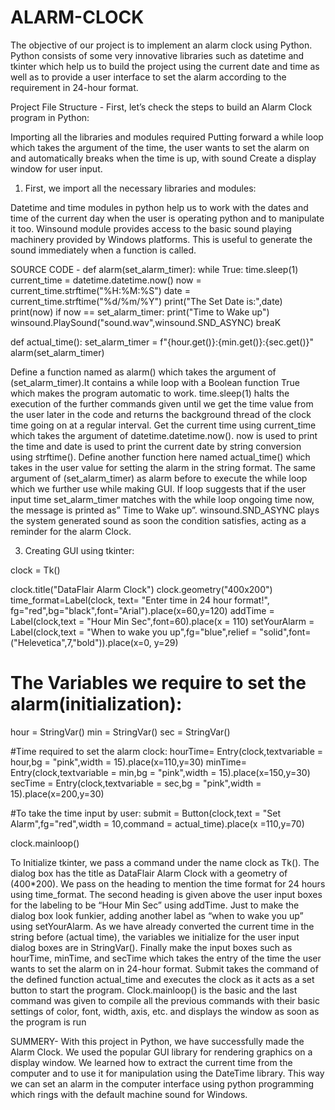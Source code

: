 # ALARM-CLOCK
The objective of our project is to implement an alarm clock using Python. Python consists of some very innovative libraries such as datetime and tkinter which help us to build the project using the current date and time as well as to provide a user interface to set the alarm according to the requirement in 24-hour format.

Project File Structure - 
First, let’s check the steps to build an Alarm Clock program in Python:

Importing all the libraries and modules required
Putting forward a while loop which takes the argument of the time, the user wants to set the alarm on and automatically breaks when the time is up, with sound
Create a display window for user input.

1. First, we import all the necessary libraries and modules:

Datetime and time modules in python help us to work with the dates and time of the current day when the user is operating python and to manipulate it too.
Winsound module provides access to the basic sound playing machinery provided by Windows platforms. This is useful to generate the sound immediately when a function is called.

SOURCE CODE - 
def alarm(set_alarm_timer):
    while True:
        time.sleep(1)
        current_time = datetime.datetime.now()
        now = current_time.strftime("%H:%M:%S")
        date = current_time.strftime("%d/%m/%Y")
        print("The Set Date is:",date)
        print(now)
        if now == set_alarm_timer:
            print("Time to Wake up")
        winsound.PlaySound("sound.wav",winsound.SND_ASYNC)
        breaK

def actual_time():
    set_alarm_timer = f"{hour.get()}:{min.get()}:{sec.get()}"
    alarm(set_alarm_timer)
    
    
    
    
   
Define a function named as alarm() which takes the argument of (set_alarm_timer).It contains a while loop with a Boolean function True which makes the program automatic to work.
time.sleep(1) halts the execution of the further commands given until we get the time value from the user later in the code and returns the background thread of the clock time going on at a regular interval.
Get the current time using current_time which takes the argument of datetime.datetime.now().
now is used to print the time and date is used to print the current date by string conversion using strftime().
Define another function here named actual_time() which takes in the user value for setting the alarm in the string format. The same argument of (set_alarm_timer) as alarm before to execute the while loop which we further use while making GUI.
If loop suggests that if the user input time set_alarm_timer matches with the while loop ongoing time now, the message is printed as” Time to Wake up”.
winsound.SND_ASYNC plays the system generated sound as soon the condition satisfies, acting as a reminder for the alarm Clock.




3. Creating GUI using tkinter:

clock = Tk()

clock.title("DataFlair Alarm Clock")
clock.geometry("400x200")
time_format=Label(clock, text= "Enter time in 24 hour format!", fg="red",bg="black",font="Arial").place(x=60,y=120)
addTime = Label(clock,text = "Hour  Min   Sec",font=60).place(x = 110)
setYourAlarm = Label(clock,text = "When to wake you up",fg="blue",relief = "solid",font=("Helevetica",7,"bold")).place(x=0, y=29)

# The Variables we require to set the alarm(initialization):
hour = StringVar()
min = StringVar()
sec = StringVar()

#Time required to set the alarm clock:
hourTime= Entry(clock,textvariable = hour,bg = "pink",width = 15).place(x=110,y=30)
minTime= Entry(clock,textvariable = min,bg = "pink",width = 15).place(x=150,y=30)
secTime = Entry(clock,textvariable = sec,bg = "pink",width = 15).place(x=200,y=30)

#To take the time input by user:
submit = Button(clock,text = "Set Alarm",fg="red",width = 10,command = actual_time).place(x =110,y=70)

clock.mainloop()


To Initialize tkinter, we pass a command under the name clock as Tk().
The dialog box has the title as DataFlair Alarm Clock with a geometry of (400*200). We pass on the heading to mention the time format for 24 hours using time_format.
The second heading is given above the user input boxes for the labeling to be “Hour Min Sec” using addTime.
Just to make the dialog box look funkier, adding another label as “when to wake you up” using setYourAlarm.
As we have already converted the current time in the string before (actual time), the variables we initialize for the user input dialog boxes are in StringVar().
Finally make the input boxes such as hourTime, minTime, and secTime which takes the entry of the time the user wants to set the alarm on in 24-hour format.
Submit takes the command of the defined function actual_time and executes the clock as it acts as a set button to start the program.
Clock.mainloop() is the basic and the last command was given to compile all the previous commands with their basic settings of color, font, width, axis, etc. and displays the window as soon as the program is run

SUMMERY- 
With this project in Python, we have successfully made the Alarm Clock. We used the popular GUI library for rendering graphics on a display window. We learned how to extract the current time from the computer and to use it for manipulation using the DateTime library. This way we can set an alarm in the computer interface using python programming which rings with the default machine sound for Windows.




